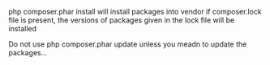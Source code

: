 
php composer.phar install will install packages into vendor
if composer.lock file is present, the versions of packages given in the lock file will be installed

Do not use php composer.phar update unless you meadn to update the packages...



